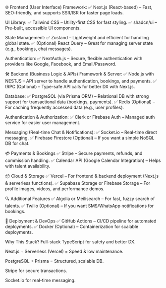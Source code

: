 🌐 Frontend (User Interface)
Framework:
✅ Next.js (React-based) – Fast, SEO-friendly, and supports SSR/ISR for faster page loads.

UI Library:
✅ Tailwind CSS – Utility-first CSS for fast styling.
✅ shadcn/ui – Pre-built, accessible UI components.

State Management:
✅ Zustand – Lightweight and efficient for handling global state.
✅ (Optional) React Query – Great for managing server state (e.g., bookings, chat messages).

Authentication:
✅ NextAuth.js – Secure, flexible authentication with providers like Google, Facebook, and Email/Password.

🛠 Backend (Business Logic & APIs)
Framework & Server:
✅ Node.js with NESTJS – API server to handle authentication, bookings, and payments.
✅ tRPC (Optional) – Type-safe API calls for better DX with Next.js.

Database:
✅ PostgreSQL (via Prisma ORM) – Relational DB with strong support for transactional data (bookings, payments).
✅ Redis (Optional) – For caching frequently accessed data (e.g., user profiles).

Authentication & Authorization:
✅ Clerk or Firebase Auth – Managed auth service for easier user management.

Messaging (Real-time Chat & Notifications):
✅ Socket.io – Real-time direct messaging.
✅ Firebase Firestore (Optional) – If you want a simple NoSQL DB for chat.

💳 Payments & Bookings
✅ Stripe – Secure payments, refunds, and commission handling.
✅ Calendar API (Google Calendar Integration) – Helps with talent availability.

📦 Cloud & Storage
✅ Vercel – For frontend & backend deployment (Next.js & serverless functions).
✅ Supabase Storage or Firebase Storage – For profile images, videos, and performance demos.

🔍 Additional Features
✅ Algolia or Meilisearch – For fast, fuzzy search of talents.
✅ Twilio (Optional) – If you want SMS/WhatsApp notifications for bookings.

🚀 Deployment & DevOps
✅ GitHub Actions – CI/CD pipeline for automated deployments.
✅ Docker (Optional) – Containerization for scalable deployments.

Why This Stack?
Full-stack TypeScript for safety and better DX.

Next.js + Serverless (Vercel) = Speed & low maintenance.

PostgreSQL + Prisma = Structured, scalable DB.

Stripe for secure transactions.

Socket.io for real-time messaging.
